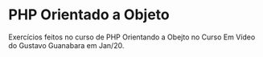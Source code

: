 # PHP Orientado a Objeto
 Exercícios feitos no curso de PHP Orientando a Obejto no Curso Em Vídeo do Gustavo Guanabara em Jan/20.
